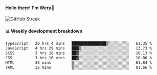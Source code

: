 #### Hello there! I'm Wery👋


![GitHub Streak](https://github-readme-streak-stats.herokuapp.com/?user=weryzebra-yue&theme=swift&hide_border=false&include_all_commits=true)



#### 📊 Weekly development breakdown
<!--START_SECTION:waka-->

```txt
TypeScript   20 hrs 4 mins   ███████████████▒░░░░░░░░░   61.35 %
JavaScript   4 hrs 29 mins   ███▒░░░░░░░░░░░░░░░░░░░░░   13.73 %
SCSS         3 hrs 18 mins   ██▓░░░░░░░░░░░░░░░░░░░░░░   10.13 %
CSS          3 hrs 16 mins   ██▓░░░░░░░░░░░░░░░░░░░░░░   10.00 %
HTML         36 mins         ▒░░░░░░░░░░░░░░░░░░░░░░░░   01.84 %
YAML         32 mins         ▒░░░░░░░░░░░░░░░░░░░░░░░░   01.66 %
```

<!--END_SECTION:waka-->
